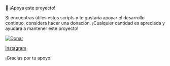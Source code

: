 💖 ¡Apoya este proyecto!

Si encuentras útiles estos scripts y te gustaría apoyar el desarrollo continuo, considera hacer una donación. ¡Cualquier cantidad es apreciada y ayudará a mantener este proyecto!

[![Donar](https://img.shields.io/badge/Donar-PayPal-blue)](https://www.paypal.com/donate?hosted_button_id=@XavierSosaDG)

[Instagram](https://www.instagram.com/tu_usuario/)

¡Gracias por tu apoyo!
